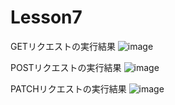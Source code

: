 # Lesson7
GETリクエストの実行結果
![image](https://user-images.githubusercontent.com/105102234/178308644-2469b89f-ba1a-4d5b-9fdf-c78d55a14f1d.png)

POSTリクエストの実行結果
![image](https://user-images.githubusercontent.com/105102234/178309001-b89858e6-5952-4da7-844c-654e3561a791.png)

PATCHリクエストの実行結果
![image](https://user-images.githubusercontent.com/105102234/178309334-36a83eec-0db7-49fc-8925-55b2b16a703b.png)


